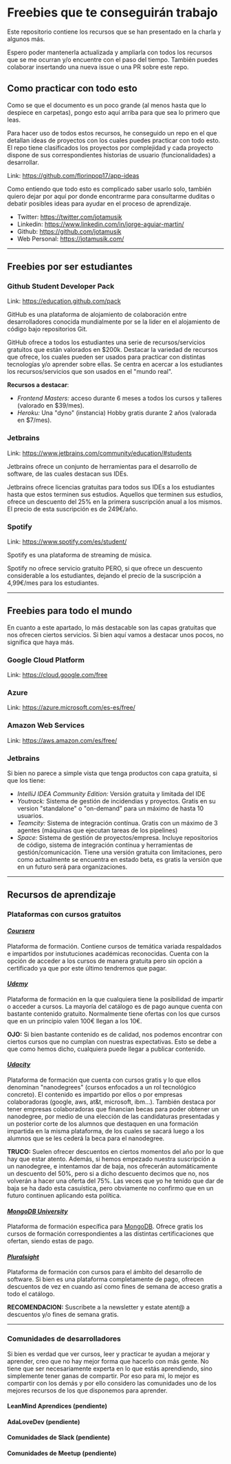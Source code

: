 # Freebies que te conseguirán trabajo
Este repositorio contiene los recursos que se han presentado en la charla y algunos más.

Espero poder mantenerla actualizada y ampliarla con todos los recursos que se me ocurran y/o encuentre con el paso del tiempo. También puedes colaborar insertando una nueva issue o una PR sobre este repo.

## Como practicar con todo esto
Como se que el documento es un poco grande (al menos hasta que lo despiece en carpetas), pongo esto aquí arriba para que sea lo primero que leas.

Para hacer uso de todos estos recursos, he conseguido un repo en el que detallan ideas de proyectos con los cuales puedes practicar con todo esto. El repo tiene clasificados los proyectos por complejidad y cada proyecto dispone de sus correspondientes historias de usuario (funcionalidades) a desarrollar. 

Link: https://github.com/florinpop17/app-ideas

Como entiendo que todo esto es complicado saber usarlo solo, también quiero dejar por aquí por donde encontrarme para consultarme duditas o debatir posibles ideas para ayudar en el proceso de aprendizaje.

- Twitter: https://twitter.com/jotamusik
- Linkedin: https://www.linkedin.com/in/jorge-aguiar-martin/
- Github: https://github.com/jotamusik
- Web Personal: https://jotamusik.com/

-----------------------------------------------------------------------------
## Freebies por ser estudiantes

### Github Student Developer Pack
Link: https://education.github.com/pack

GitHub es una plataforma de alojamiento de colaboración entre desarrolladores conocida mundialmente por se la lider en el alojamiento de código bajo repositorios Git.

GitHub ofrece a todos los estudiantes una serie de recursos/servicios gratuitos que están valorados en $200k. Destacar la variedad de recursos que ofrece, los cuales pueden ser usados para practicar con distintas tecnologías y/o aprender sobre ellas. Se centra en acercar a los estudiantes los recursos/servicios que son usados en el "mundo real".

__Recursos a destacar__:
- _Frontend Masters:_ acceso durante 6 meses a todos los cursos y talleres (valorado en $39/mes).
- _Heroku:_ Una "dyno" (instancia) Hobby gratis durante 2 años (valorada en $7/mes).

### Jetbrains
Link: https://www.jetbrains.com/community/education/#students

Jetbrains ofrece un conjunto de herramientas para el desarrollo de software, de las cuales destacan sus IDEs.

Jetbrains ofrece licencias gratuitas para todos sus IDEs a los estudiantes hasta que estos terminen sus estudios. Aquellos que terminen sus estudios, ofrece un descuento del 25% en la primera suscripción anual a los mismos. El precio de esta suscripción es de 249€/año.

### Spotify
Link: https://www.spotify.com/es/student/

Spotify es una plataforma de streaming de música.

Spotify no ofrece servicio gratuito PERO, si que ofrece un descuento considerable a los estudiantes, dejando el precio de la suscripción a 4,99€/mes para los estudiantes.

-----------------------------------------------------------------------------
## Freebies para todo el mundo

En cuanto a este apartado, lo más destacable son las capas gratuitas que nos ofrecen ciertos servicios. Si bien aquí vamos a destacar unos pocos, no significa que haya más.

### Google Cloud Platform
Link: https://cloud.google.com/free

### Azure
Link: https://azure.microsoft.com/es-es/free/

### Amazon Web Services
Link: https://aws.amazon.com/es/free/

### Jetbrains
Si bien no parece a simple vista que tenga productos con capa gratuita, si que los tiene:
- _IntelliJ IDEA Community Edition:_ Versión gratuita y limitada del IDE
- _Youtrack:_ Sistema de gestión de incidendias y proyectos. Gratis en su version "standalone" o "on-demand" para un máximo de hasta 10 usuarios.
- _Teamcity:_ Sistema de integración contínua. Gratis con un máximo de 3 agentes (máquinas que ejecutan tareas de los pipelines)
- _Space:_ Sistema de gestión de proyectos/empresa. Incluye repositorios de código, sistema de integración contínua y herramientas de gestión/comunicación. Tiene una versión gratuita con limitaciones, pero como actualmente se encuentra en estado beta, es gratis la versión que en un futuro será para organizaciones.

-----------------------------------------------------------------------------
## Recursos de aprendizaje

### Plataformas con cursos gratuitos
#### [_Coursera_](https://es.coursera.org/)
Plataforma de formación. Contiene cursos de temática variada respaldados e impartidos por instutuciones académicas reconocidas. Cuenta con la opción de acceder a los cursos de manera gratuita pero sin opción a certificado ya que por este último tendremos que pagar.

#### [_Udemy_](https://www.udemy.com/)
Plataforma de formación en la que cualquiera tiene la posibilidad de impartir o acceder a cursos. La mayoría del catálogo es de pago aunque cuenta con bastante contenido gratuito. Normalmente tiene ofertas con los que cursos que en un principio valen 100€ llegan a los 10€. 

__OJO:__ Si bien bastante contenido es de calidad, nos podemos encontrar con ciertos cursos que no cumplan con nuestras expectativas. Esto se debe a que como hemos dicho, cualquiera puede llegar a publicar contenido.

#### [_Udacity_](https://www.udacity.com/)
Plataforma de formación que cuenta con cursos gratis y lo que ellos denominan "nanodegrees" (cursos enfocados a un rol tecnológico concreto). El contenido es impartido por ellos o por empresas colaboradoras (google, aws, at&t, microsoft, ibm...). También destaca por tener empresas colaboradoras que financian becas para poder obtener un nanodegree, por medio de una elección de las candidaturas presentadas y un posterior corte de los alumnos que destaquen en una formación impartida en la misma plataforma, de los cuales se sacará luego a los alumnos que se les cederá la beca para el nanodegree. 

__TRUCO:__ Suelen ofrecer descuentos en ciertos momentos del año por lo que hay que estar atento. Además, si hemos empezado nuestra suscripción a un nanodegree, e intentamos dar de baja, nos ofrecerán automáticamente un descuento del 50%, pero si a dicho descuento decimos que no, nos volverán a hacer una oferta del 75%. Las veces que yo he tenido que dar de baja se ha dado esta casuística, pero obviamente no confirmo que en un futuro continuen aplicando esta política.

#### [_MongoDB University_](https://university.mongodb.com/)
Plataforma de formación específica para [MongoDB](https://www.mongodb.com/). Ofrece gratis los cursos de formación correspondientes a las distintas certificaciones que ofertan, siendo estas de pago.


#### [_Pluralsight_](https://www.pluralsight.com/)
Plataforma de formación con cursos para el ámbito del desarrollo de software. Si bien es una plataforma completamente de pago, ofrecen descuentos de vez en cuando así como fines de semana de acceso gratis a todo el catálogo.

__RECOMENDACION:__ Suscribete a la newsletter y estate atent@ a descuentos y/o fines de semana gratis.

-----------------------------------------------------------------------------
### Comunidades de desarrolladores
Si bien es verdad que ver cursos, leer y practicar te ayudan a mejorar y aprender, creo que no hay mejor forma que hacerlo con más gente. No tiene que ser necesariamente experta en lo que estás aprendiendo, sino simplemente tener ganas de compartir. Por eso para mi, lo mejor es compartir con los demás y por ello considero las comunidades uno de los mejores recursos de los que disponemos para aprender.

#### LeanMind Aprendices (pendiente)
#### AdaLoveDev (pendiente)
#### Comunidades de Slack (pendiente)
#### Comunidades de Meetup (pendiente)

